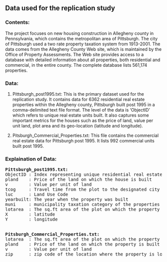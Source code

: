 ## Data used for the replication study

### Contents:

The project focuses on new housing construction in Allegheny county in Pennsylvania, which contains the metropolitan area of Pittsburgh. The city of Pittsburgh used a two rate property taxation system from 1913-2001. The data comes from the Allegheny County Web site, which is maintained by the Office of Property Assessments. The Web site provides access to a database with detailed information about all properties, both residential and commercial, in the entire county. The complete database lists 561,174 properties.

### Data:
1.	Pittsburgh_post1995.txt:
This is the primary dataset used for the replication study. It contains data for 6362 residential real estate       properties within the Allegheny county, Pittsburgh built post 1995 in a comma-delimited text file format. The level of the data is ‘ObjectID’ which refers to unique real estate units built. It also captures some important metrics for the houses such as the price of land, value per unit land, plot area and its geo-location (latitude and longitude).

2.	Pitsburgh_Commercial_Properties.txt:
This file contains the commercial real estate data for Pittsburgh post 1995. It lists 992 commercial units built post 1995.



### Explaination of Data:
<pre>
<b>Pittsburgh_post1995.txt:</b>
ObjectID : Index representing unique residential real estate units built in Pittsburgh
pland    : Price of the land on which the house is built
v        : Value per unit of land
tcog     : Travel time from the plot to the designated city center traffic zone
luc      : Land Use Code
yearbuilt: The year when the property was built
muni     : municipality taxation category of the properties
lotarea  : The sq.ft area of the plot on which the property is built
X        : latitude
Y        : longitude


<b>Pitsburgh_Commercial_Properties.txt:</b>
lotarea  : The sq.ft area of the plot on which the property is built
pland    : Price of the land on which the property is built
v        : Value per unit of land
zip      : zip code of the location where the property is located within Pittsburgh
</pre>
